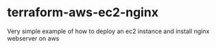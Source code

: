 # terraform-aws-ec2-nginx
Very simple example of how to deploy an ec2 instance and install nginx webserver on aws
